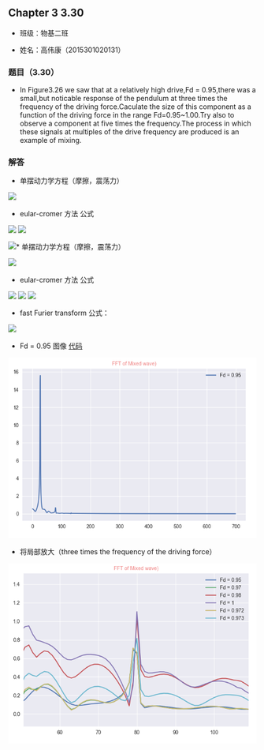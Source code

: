 ## Chapter 3 3.30

* 班级：物基二班

* 姓名：高伟康（2015301020131）

### 题目（3.30）

*  In Figure3.26 we saw that at a relatively high drive,Fd = 0.95,there was a small,but noticable response of the pendulum at three times
the frequency of the driving force.Caculate the size of this component as a function of the driving force in the range Fd=0.95~1.00.Try 
also to observe a component at five times the frequency.The process in which these signals at multiples of the drive frequency are produced
is an example of mixing.

### 解答

* 单摆动力学方程（摩擦，震荡力）

<img src="http://latex.codecogs.com/gif.latex?\frac{d^{2}\theta}{dt^{2}}=-\frac{g}{l}sin\theta-q\frac{d\theta}{dt}+F_{D}sin(\Omega_{D}t)">

* eular-cromer 方法 公式

<img src="http://latex.codecogs.com/gif.latex?\omega_{i+1}=\omega_{i}-\frac{d^{2}\theta}{dt^{2}}\Delta\,t">

<img src="http://latex.codecogs.com/gif.latex?\theta\,_{i+1}=\theta_{i}+\omega_{i+1}\Delta\,t">

<img src="http://latex.codecogs.com/gif.latex?t_{i+1}=t_{i}+\Delta\,t">* 单摆动力学方程（摩擦，震荡力）

<img src="http://latex.codecogs.com/gif.latex?\frac{d^{2}\theta}{dt^{2}}=-\frac{g}{l}sin\theta-q\frac{d\theta}{dt}+F_{D}sin(\Omega_{D}t)">

* eular-cromer 方法 公式

<img src="http://latex.codecogs.com/gif.latex?\omega_{i+1}=\omega_{i}-\frac{d^{2}\theta}{dt^{2}}\Delta\,t">

<img src="http://latex.codecogs.com/gif.latex?\theta\,_{i+1}=\theta_{i}+\omega_{i+1}\Delta\,t">

<img src="http://latex.codecogs.com/gif.latex?t_{i+1}=t_{i}+\Delta\,t">

* fast Furier transform 公式：

<img src="http://latex.codecogs.com/gif.latex?,\X(k)=\sum_{n=0}^{N-1}x(n)W_{N}^{nk},\W_{N}=e^{-j\frac{2\pi}{N},\}">

* Fd = 0.95 图像 [代码](./3.30.py)

<img src="https://github.com/gwk-01/computationalphysics_N2015301020131/blob/master/exercise8/0.95.png">

* 将局部放大（three times the frequency of the driving force）

<img src="https://github.com/gwk-01/computationalphysics_N2015301020131/blob/master/exercise8/放大.png">





